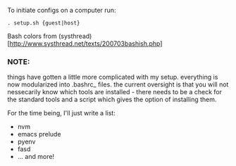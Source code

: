 To initiate configs on a computer run:

    . setup.sh {guest|host}

Bash colors from (systhread)[http://www.systhread.net/texts/200703bashish.php]

### NOTE:
things have gotten a little more complicated with my setup. everything is now modularized into .bashrc_<tool> files. the current oversight is that you will not nessecarily know which tools are installed - there needs to be a check for the standard tools and a script which gives the option of installing them.

For the time being, I'll just write a list:
+ nvm
+ emacs prelude
+ pyenv
+ fasd
+ ... and more!
